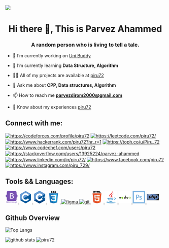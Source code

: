 [](http://hits.dwyl.com/piru72/piru72)
 <img src="https://komarev.com/ghpvc/?username=piru72">

<h1 align="center">Hi there 👋, This is Parvez Ahammed</h1>
<h3 align="center">A random person who is living to tell a tale.</h3>


- 🔭 I’m currently working on [Uni Buddy](https://github.com/piru72/Uni_buddy)

- 🌱 I’m currently learning **Data Structure, Algorithm**

- 👨‍💻 All of my projects are available at [piru72](https://github.com/piru72?tab=repositories)

- 💬 Ask me about **CPP, Data structures, Algorithm**

- 📫 How to reach me **parvezdirom2000@gmail.com**

- 📄 Know about my experiences [piru72](https://github.com/piru72?tab=repositories)

 ## Connect with me:

<p>
<a href="https://codeforces.com/profile/piru72" target="blank"><img align="center" src="https://github.com/piru72/piru72/blob/main/images/code-forces.svg" alt="https://codeforces.com/profile/piru72" height="30" width="40" /></a>
<a href="https://leetcode.com/piru72/" target="blank"><img align="center" src="https://github.com/piru72/piru72/blob/main/images/leet-code.svg" alt="https://leetcode.com/piru72/" height="30" width="40" /></a>
<a href="https://www.hackerrank.com/piru72?hr_r=1" target="blank"><img align="center" src="https://github.com/piru72/piru72/blob/main/images/hackerrank.svg" alt="https://www.hackerrank.com/piru72?hr_r=1" height="30" width="40" /></a>
<a href="https://toph.co/u/Piru_72" target="blank"><img align="center" src="https://github.com/piru72/piru72/blob/main/images/toph.svg" alt="https://toph.co/u/Piru_72" height="30" width="40" /></a>
<a href="https://www.codechef.com/users/piru72" target="blank"><img align="center" src="https://github.com/piru72/piru72/blob/main/images/codechef.svg" alt="https://www.codechef.com/users/piru72" height="30" width="40" /></a>
<a href="https://stackoverflow.com/users/13925224/parvez-ahammed" target="blank"><img align="center" src="https://github.com/piru72/piru72/blob/main/images/stack-overflow.svg" alt="https://stackoverflow.com/users/13925224/parvez-ahammed" height="30" width="40" /></a>
<a href="https://www.linkedin.com/in/piru72/" target="blank"><img align="center" src="https://github.com/piru72/piru72/blob/main/images/linked-in.svg" alt="https://www.linkedin.com/in/piru72/" height="30" width="40" /></a>
<a href="https://www.facebook.com/piru72" target="blank"><img align="center" src="https://github.com/piru72/piru72/blob/main/images/facebook.svg" alt="https://www.facebook.com/piru72" height="30" width="40" /></a>
<a href="https://www.instagram.com/piru_729/" target="blank"><img align="center" src="https://github.com/piru72/piru72/blob/main/images/instagram.svg" alt="https://www.instagram.com/piru_729/" height="30" width="40" /></a>

</p> 

## Tools && Languages:


<p align="left">
</a> <a href="https://getbootstrap.com" target="_blank" rel="noreferrer"> <img src="https://raw.githubusercontent.com/devicons/devicon/master/icons/bootstrap/bootstrap-plain-wordmark.svg" alt="bootstrap" width="40" height="40"/> </a> <a href="https://www.cprogramming.com/" target="_blank" rel="noreferrer"> <img src="https://raw.githubusercontent.com/devicons/devicon/master/icons/c/c-original.svg" alt="c" width="40" height="40"/> </a> <a href="https://www.w3schools.com/cpp/" target="_blank" rel="noreferrer"> <img src="https://raw.githubusercontent.com/devicons/devicon/master/icons/cplusplus/cplusplus-original.svg" alt="cplusplus" width="40" height="40"/> </a> <a href="https://www.w3schools.com/css/" target="_blank" rel="noreferrer"> <img src="https://raw.githubusercontent.com/devicons/devicon/master/icons/css3/css3-original-wordmark.svg" alt="css3" width="40" height="40"/> </a>  </a> <a href="https://www.figma.com/" target="_blank" rel="noreferrer"> <img src="https://www.vectorlogo.zone/logos/figma/figma-icon.svg" alt="figma" width="40" height="40"/> </a> </a> <a href="https://git-scm.com/" target="_blank" rel="noreferrer"> <img src="https://www.vectorlogo.zone/logos/git-scm/git-scm-icon.svg" alt="git" width="40" height="40"/> </a> <a href="https://www.w3.org/html/" target="_blank" rel="noreferrer"> <img src="https://raw.githubusercontent.com/devicons/devicon/master/icons/html5/html5-original-wordmark.svg" alt="html5" width="40" height="40"/> </a> <a href="https://www.java.com" target="_blank" rel="noreferrer"> <img src="https://raw.githubusercontent.com/devicons/devicon/master/icons/java/java-original.svg" alt="java" width="40" height="40"/> </a></a> <a href="https://nodejs.org" target="_blank" rel="noreferrer"> <img src="https://raw.githubusercontent.com/devicons/devicon/master/icons/nodejs/nodejs-original-wordmark.svg" alt="nodejs" width="40" height="40"/> </a> <a href="https://www.photoshop.com/en" target="_blank" rel="noreferrer"> <img src="https://raw.githubusercontent.com/devicons/devicon/master/icons/photoshop/photoshop-line.svg" alt="photoshop" width="40" height="40"/> </a> <a href="https://www.php.net" target="_blank" rel="noreferrer"> <img src="https://raw.githubusercontent.com/devicons/devicon/master/icons/php/php-original.svg" alt="php" width="40" height="40"/> </a> </a> </p>




## Github Overview
![Top Langs](https://github-readme-stats.vercel.app/api/top-langs/?username=piru72&layout=compact)

![github stats](https://github-readme-stats.vercel.app/api?username=piru72)
<img  src="https://github-readme-streak-stats.herokuapp.com/?user=piru72&" alt="piru72" />
